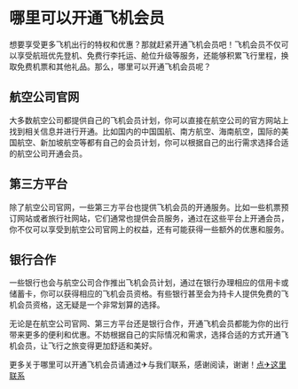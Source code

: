 # 哪里可以开通飞机会员

想要享受更多飞机出行的特权和优惠？那就赶紧开通飞机会员吧！飞机会员不仅可以享受航班优先登机、免费行李托运、舱位升级等服务，还能够积累飞行里程，换取免费机票和其他礼品。那么，哪里可以开通飞机会员呢？

## 航空公司官网

大多数航空公司都提供自己的飞机会员计划，你可以直接在航空公司的官方网站上找到相关信息并进行开通。比如国内的中国国航、南方航空、海南航空，国际的美国航空、新加坡航空等都有自己的会员计划，你可以根据自己的出行需求选择合适的航空公司开通会员。

## 第三方平台

除了航空公司官网，一些第三方平台也提供飞机会员的开通服务。比如一些机票预订网站或者旅行社网站，它们通常也提供会员服务，通过在这些平台上开通会员，你不仅可以享受到航空公司官网上的权益，还有可能获得一些额外的优惠和服务。

## 银行合作

一些银行也会与航空公司合作推出飞机会员计划，通过在银行办理相应的信用卡或储蓄卡，你可以获得相应的飞机会员资格。有些银行甚至会为持卡人提供免费的飞机会员资格，这无疑是一个非常划算的选择。

无论是在航空公司官网、第三方平台还是银行合作，开通飞机会员都能为你的出行带来更多的便利和优惠。不妨根据自己的实际情况和需求，选择合适的方式开通飞机会员，让飞行之旅变得更加舒适和美好。

更多关于哪里可以开通飞机会员请通过✈与我们联系，感谢阅读，谢谢！[点✈这里联系](https://trx.tw)